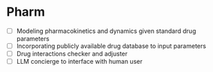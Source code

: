 # Pharm

- [ ] Modeling pharmacokinetics and dynamics given standard drug parameters
- [ ] Incorporating publicly available drug database to input parameters
- [ ] Drug interactions checker and adjuster
- [ ] LLM concierge to interface with human user